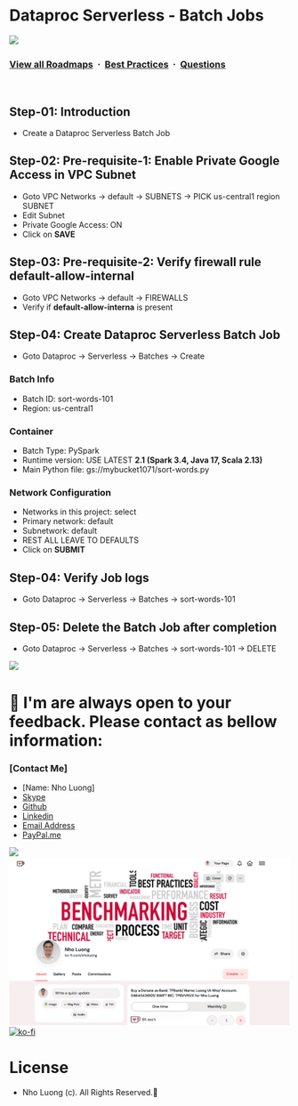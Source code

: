 # Dataproc Serverless - Batch Jobs

![](https://i.imgur.com/waxVImv.png)
### [View all Roadmaps](https://github.com/nholuongut/all-roadmaps) &nbsp;&middot;&nbsp; [Best Practices](https://github.com/nholuongut/all-roadmaps/blob/main/public/best-practices/) &nbsp;&middot;&nbsp; [Questions](https://www.linkedin.com/in/nholuong/)
<br/>

## Step-01: Introduction
- Create a Dataproc Serverless Batch Job

## Step-02: Pre-requisite-1: Enable Private Google Access in VPC Subnet
- Goto VPC Networks -> default -> SUBNETS -> PICK us-central1 region SUBNET 
- Edit Subnet
- Private Google Access: ON
- Click on **SAVE**

## Step-03: Pre-requisite-2: Verify firewall rule default-allow-internal	
- Goto VPC Networks -> default -> FIREWALLS
- Verify if **default-allow-interna** is present

## Step-04: Create Dataproc Serverless Batch Job
- Goto Dataproc -> Serverless -> Batches -> Create
### Batch Info
- Batch ID: sort-words-101
- Region: us-central1
### Container
- Batch Type: PySpark
- Runtime version: USE LATEST  **2.1 (Spark 3.4, Java 17, Scala 2.13)**
- Main Python file: gs://mybucket1071/sort-words.py
### Network Configuration
- Networks in this project: select
- Primary network: default
- Subnetwork: default
- REST ALL LEAVE TO DEFAULTS
- Click on **SUBMIT**

## Step-04: Verify Job logs
- Goto Dataproc -> Serverless -> Batches -> sort-words-101

## Step-05: Delete the Batch Job after completion
- Goto Dataproc -> Serverless -> Batches -> sort-words-101 -> DELETE

![](https://i.i/Users/nholu/Documents/Donate.png/Users/nholu/Documents/Donate.pngmgur.com/waxVImv.png)
# 🚀 I'm are always open to your feedback.  Please contact as bellow information:
### [Contact Me]
* [Name: Nho Luong]
* [Skype](luongutnho_skype)
* [Github](https://github.com/nholuongut/)
* [Linkedin](https://www.linkedin.com/in/nholuong/)
* [Email Address](luongutnho@hotmail.com)
* [PayPal.me](https://www.paypal.com/paypalme/nholuongut)

![](https://i.imgur.com/waxVImv.png)
![](Donate.png)
[![ko-fi](https://ko-fi.com/img/githubbutton_sm.svg)](https://ko-fi.com/nholuong)

# License
* Nho Luong (c). All Rights Reserved.🌟